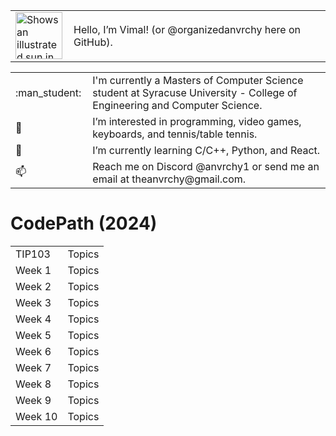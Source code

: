 <!-- Image and introduction text -->
<table>
  <tr>
    <td>
      <picture>
        <source media="(prefers-color-scheme: dark)" srcset="https://user-images.githubusercontent.com/25423296/163456776-7f95b81a-f1ed-45f7-b7ab-8fa810d529fa.png">
        <source media="(prefers-color-scheme: light)" srcset="https://user-images.githubusercontent.com/25423296/163456779-a8556205-d0a5-45e2-ac17-42d089e3c3f8.png">
        <img alt="Shows an illustrated sun in light mode and a moon with stars in dark mode." src="https://user-images.githubusercontent.com/25423296/163456779-a8556205-d0a5-45e2-ac17-42d089e3c3f8.png" width="75">
      </picture>
    </td>
    <td style="padding-left: 10px;">
      Hello, I’m Vimal! (or @organizedanvrchy here on GitHub).
    </td>
  </tr>
</table>



<table>
  <!-- Lines with emojis -->
  <tr>
    <td>:man_student:</td>
    <td style="padding-left: 10px;">I'm currently a Masters of Computer Science student at Syracuse University - College of Engineering and Computer Science.
    </td>
  </tr>
  
  <tr>
    <td>👾</td>
    <td style="padding-left: 10px;">I’m interested in programming, video games, keyboards, and tennis/table tennis.</td>
  </tr>
  <tr>
    <td>🧠</td>
    <td style="padding-left: 10px;">I’m currently learning C/C++, Python, and React.</td>
  </tr>
  <tr>
    <td>📫</td>
    <td style="padding-left: 10px;">Reach me on Discord @anvrchy1 or send me an email at theanvrchy@gmail.com.</td>
  </tr>
</table>

# CodePath (2024)
<table>
  <tr>
    <td>TIP103</td>
    <td>Topics</td>
  </tr>
  <tr>
    <td>Week 1</td>
    <td>Topics</td>
  </tr>
  <tr>
    <td>Week 2</td>
    <td>Topics</td>
  </tr>
  <tr>
    <td>Week 3</td>
    <td>Topics</td>
  </tr>
  <tr>
    <td>Week 4</td>
    <td>Topics</td>
  </tr>
  <tr>
    <td>Week 5</td>
    <td>Topics</td>
  </tr>
  <tr>
    <td>Week 6</td>
    <td>Topics</td>
  </tr>
  <tr>
    <td>Week 7</td>
    <td>Topics</td>
  </tr>
  <tr>
    <td>Week 8</td>
    <td>Topics</td>
  </tr>
  <tr>
    <td>Week 9</td>
    <td>Topics</td>
  </tr>
  <tr>
    <td>Week 10</td>
    <td>Topics</td>
  </tr>
</table>

<!---
organizedanvrchy/organizedanvrchy is a ✨ special ✨ repository because its `README.md` (this file) appears on your GitHub profile.
You can click the Preview link to take a look at your changes.
--->
